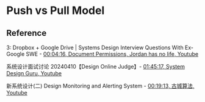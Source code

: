 # Push vs Pull Model

## Reference

3: Dropbox + Google Drive | Systems Design Interview Questions With Ex-Google SWE - [00:04:16, Document Permissions, Jordan has no life, Youtube](https://youtu.be/4wIU4rTV-JU?si=GeVievTmBsPZGsxR&t=1234)

系统设计面试讨论 20240410【Design Online Judge】- [01:45:17, System Design Guru, Youtube](https://youtu.be/yZmxOdPxuSo?si=oqSbpCTxMtuwGtgk&t=6317)

新系统设计(二) Design Monitoring and Alerting System - [00:19:13, 古城算法, Youtube](https://youtu.be/nanPdsHCRl4?si=hA09U70RCX4SX0CO&t=1153)
